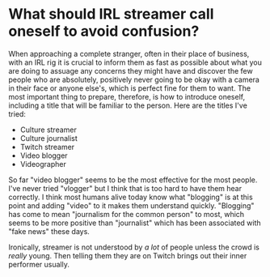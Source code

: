 # What should IRL streamer call oneself to avoid confusion?

When approaching a complete stranger, often in their place of business, with an IRL rig it is crucial to inform them as fast as possible about what you are doing to assuage any concerns they might have and discover the few people who are absolutely, positively never going to be okay with a camera in their face or anyone else's, which is perfect fine for them to want. The most important thing to prepare, therefore, is how to introduce oneself, including a title that will be familiar to the person. Here are the titles I've tried:

* Culture streamer
* Culture journalist
* Twitch streamer
* Video blogger
* Videographer

So far "video blogger" seems to be the most effective for the most people. I've never tried "vlogger" but I think that is too hard to have them hear correctly. I think most humans alive today know what "blogging" is at this point and adding "video" to it makes them understand quickly. "Blogging" has come to mean "journalism for the common person" to most, which seems to be more positive than "journalist" which has been associated with "fake news" these days.

Ironically, streamer is not understood by *a lot* of people unless the crowd is *really* young. Then telling them they are on Twitch brings out their inner performer usually.
